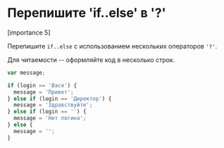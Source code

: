 # Перепишите 'if..else' в '?'

[importance 5]

Перепишите `if..else` с использованием нескольких операторов `'?'`. 

Для читаемости -- оформляйте код в несколько строк.

```js
var message;

if (login == 'Вася') {
  message = 'Привет';
} else if (login == 'Директор') {
  message = 'Здравствуйте';
} else if (login == '') {
  message = 'Нет логина';
} else {
  message = '';
}
```

